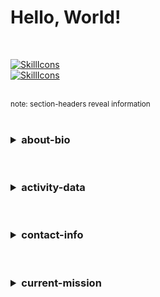 <!-- *\urlpath\README.md -->
<!-- -->
<!-- -->
<!-- -->
<!-- SECTION 00 | BEGIN/OPEN/START -->
# Hello, World!
<br>

[![SkillIcons](https://skillicons.dev/icons?i=c,perl,php,python,ts)](https://github.com/urlpath#read-me)<br>
[![SkillIcons](https://skillicons.dev/icons?i=docker,nginx,nodejs,postgresql,sqlite)](https://github.com/urlpath#read-me)

<br>
<small>note: section-headers reveal information</small><br>
<br>
<!-- SECTION 00 | CLOSE/END/STOP -->
<!-- -->
<!-- -->
<!-- -->
<!-- SECTION 01 | BEGIN/OPEN/START -->
<h3>
<details>
<summary>about-bio</summary>
<br>

- In case you're lost: I'm [@urlpath](https://github.com/urlpath) on GitHub.
- When not conducting perilous expeditions through cyberspace, I [read](https://stallman.org/articles/yellow-hat.html).

</details>
</h3>
<br>
<!-- SECTION 01 | CLOSE/END/STOP -->
<!-- -->
<!-- -->
<!-- -->
<!-- SECTION 02 | BEGIN/OPEN/START -->
<h3>
<details>
<summary>activity-data</summary>
<br>

[![Top Langs](https://github-readme-stats.vercel.app/api/top-langs/?username=urlpath&layout=compact&theme=github_dark)](https://github.com/urlpath?tab=repositories)<br>

[![User's GitHub stats](https://github-readme-stats.vercel.app/api?username=urlpath&theme=github_dark&rank_icon=github)](https://github.com/urlpath?tab=repositories)<br>

</details>
</h3>
<br>
<!-- SECTION 02 | CLOSE/END/STOP -->
<!-- -->
<!-- -->
<!-- -->
<!-- SECTION 03 | BEGIN/OPEN/START -->
<h3>
<details>
<summary>contact-info</summary>
<br>

( i ) [Send](mailto:@) e-mail

```
[USERNAME]@[DOMAIN_NAME]
```

( i ) [Join](https://discord.gg/u6j6MXZaft) server

[<img src="https://discord.c99.nl/widget/theme-1/1029294235544981596.png">](https://discord.gg/u6j6MXZaft)<br>

</details>
</h3>
<br>
<!-- SECTION 03 | CLOSE/END/STOP -->
<!-- -->
<!-- -->
<!-- -->
<!-- SECTION 04 | BEGIN/OPEN/START -->
<h3>
<details>
<summary>current-mission</summary>
<br>

- Finish side project
- [Permalink](https://github.com/urlpath/side)<br>

[![Customized Card](https://github-readme-stats.vercel.app/api/pin?username=urlpath&repo=side&theme=github_dark)](https://github.com/urlpath/side)<br>

</details>
</h3>
<br>
<!-- SECTION 04 | CLOSE/END/STOP -->
<!-- EOF -->
